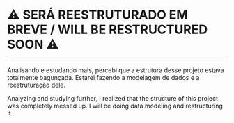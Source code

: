 <h1>⚠️ SERÁ REESTRUTURADO EM BREVE / WILL BE RESTRUCTURED SOON ⚠️</h1>
<hr>
<p>Analisando e estudando mais, percebi que a estrutura desse projeto estava totalmente bagunçada. Estarei fazendo a modelagem de dados e a reestruturação dele.</p>
<p>Analyzing and studying further, I realized that the structure of this project was completely messed up. I will be doing data modeling and restructuring it.</p>
